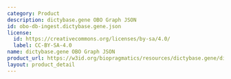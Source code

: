 ```yaml
---
category: Product
description: dictybase.gene OBO Graph JSON
id: obo-db-ingest.dictybase.gene.json
license:
  id: https://creativecommons.org/licenses/by-sa/4.0/
  label: CC-BY-SA-4.0
name: dictybase.gene OBO Graph JSON
product_url: https://w3id.org/biopragmatics/resources/dictybase.gene/dictybase.gene.json
layout: product_detail
---
```

